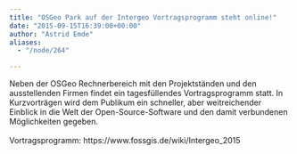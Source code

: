 ```yaml
---
title: "OSGeo Park auf der Intergeo Vortragsprogramm steht online!"
date: "2015-09-15T16:39:00+00:00"
author: "Astrid Emde"
aliases:
  - "/node/264"

---
```


<p>Neben der OSGeo Rechnerbereich mit den Projektständen und den ausstellenden Firmen findet ein tagesfüllendes Vortragsprogramm statt. In Kurzvorträgen wird dem Publikum ein schneller, aber weitreichender Einblick in die Welt der Open-Source-Software und den damit verbundenen Möglichkeiten gegeben.<br />
	<br />
	Vortragsprogramm: https://www.fossgis.de/wiki/Intergeo_2015</p>
